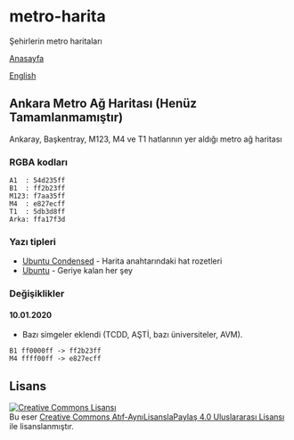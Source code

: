# metro-harita
Şehirlerin metro haritaları

[Anasayfa](https://farukbrgl.github.io/)

[English](https://github.com/farukbrgl/metro-harita/blob/master/README_en.md)

## Ankara Metro Ağ Haritası (Henüz Tamamlanmamıştır)

Ankaray, Başkentray, M123, M4 ve T1 hatlarının yer aldığı metro ağ haritası

### RGBA kodları
```
A1  : 54d235ff
B1  : ff2b23ff
M123: f7aa35ff
M4  : e827ecff
T1  : 5db3d8ff
Arka: ffa17f3d
```
### Yazı tipleri
* [Ubuntu Condensed](https://design.ubuntu.com/font/) - Harita anahtarındaki hat rozetleri
* [Ubuntu](https://design.ubuntu.com/font/) - Geriye kalan her şey

### Değişiklikler

#### 10.01.2020
* Bazı simgeler eklendi (TCDD, AŞTİ, bazı üniversiteler, AVM).
```
B1 ff0000ff -> ff2b23ff
M4 ffff00ff -> e827ecff
```

## Lisans
<a rel="license" href="http://creativecommons.org/licenses/by-sa/4.0/"><img alt="Creative Commons Lisansı" style="border-width:0" src="https://i.creativecommons.org/l/by-sa/4.0/80x15.png" /></a><br />Bu eser <a rel="license" href="http://creativecommons.org/licenses/by-sa/4.0/"> Creative Commons Atıf-AynıLisanslaPaylaş 4.0 Uluslararası Lisansı</a> ile lisanslanmıştır.
